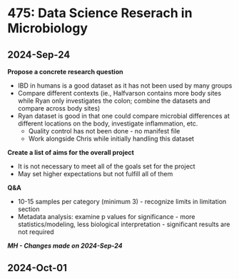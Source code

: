 # 475: Data Science Reserach in Microbiology

## 2024-Sep-24

**Propose a concrete research question**
- IBD in humans is a good dataset as it has not been used by many groups
- Compare different contexts (ie., Halfvarson contains more body sites while Ryan only investigates the colon; combine the datasets and compare across body sites)
- Ryan dataset is good in that one could compare microbial differences at different locations on the body, investigate inflammation, etc.
  - Quality control has not been done - no manifest file
  - Work alongside Chris while initially handling this dataset

**Create a list of aims for the overall project**
- It is not necessary to meet all of the goals set for the project
- May set higher expectations but not fulfill all of them

**Q&A**
- 10-15 samples per category (minimum 3) - recognize limits in limitation section
- Metadata analysis: examine p values for significance - more statistics/modeling, less biological interpretation - significant results are not required

***MH - Changes made on 2024-Sep-24***

## 2024-Oct-01
